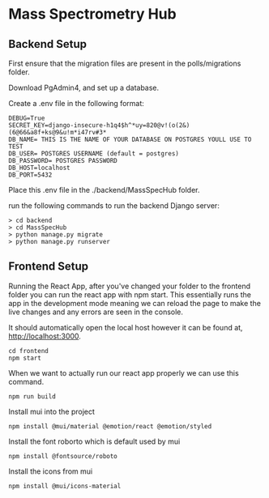 # Mass Spectrometry Hub
## Backend Setup
First ensure that the migration files are present in the polls/migrations folder.

Download PgAdmin4, and set up a database.

Create a .env file in the following format:
```
DEBUG=True
SECRET_KEY=django-insecure-h1q4$h^*uy=820@v!(o(2&)(6@66&a8f+ks@9&u!m*i47rv#3*
DB_NAME= THIS IS THE NAME OF YOUR DATABASE ON POSTGRES YOULL USE TO TEST
DB_USER= POSTGRES USERNAME (default = postgres)
DB_PASSWORD= POSTGRES PASSWORD
DB_HOST=localhost
DB_PORT=5432
```
Place this .env file in the ./backend/MassSpecHub folder.

run the following commands to run the backend Django server:
```
> cd backend
> cd MassSpecHub
> python manage.py migrate
> python manage.py runserver
```

## Frontend Setup
Running the React App, after you've changed your folder to the frontend folder you can run the react app with npm start. This essentially runs the app in the development mode meaning we can reload the page to make the live changes and any errors are seen in the console.

It should automatically open the local host however it can be found at, [http://localhost:3000](http://localhost:3000).
```
cd frontend
npm start
```

When we want to actually run our react app properly we can use this command. 
```
npm run build
```

Install mui into the project
```
npm install @mui/material @emotion/react @emotion/styled
```

Install the font roborto which is default used by mui
```
npm install @fontsource/roboto
```

Install the icons from mui
```
npm install @mui/icons-material
```